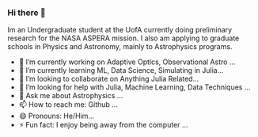 ### Hi there 👋


Im an Undergraduate student at the UofA currently doing preliminary research for the NASA ASPERA mission. I also am applying to graduate schools in Physics and Astronomy, mainly to Astrophysics programs.

- 🔭 I’m currently working on Adaptive Optics, Observational Astro ...
- 🌱 I’m currently learning ML, Data Science, Simulating in Julia...
- 👯 I’m looking to collaborate on Anything Julia Related...
- 🤔 I’m looking for help with Julia, Machine Learning, Data Techniques ...
- 💬 Ask me about Astrophysics ...
- 📫 How to reach me: Github ...
- 😄 Pronouns: He/Him...
- ⚡ Fun fact: I enjoy being away from the computer ...

 
 
